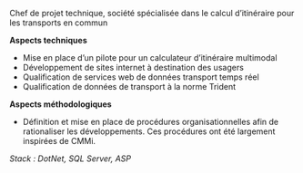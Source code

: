 Chef de projet technique, société spécialisée dans le calcul d’itinéraire pour les transports
en commun

**Aspects techniques**

- Mise en place d’un pilote pour un calculateur d’itinéraire multimodal
- Développement de sites internet à destination des usagers
- Qualification de services web de données transport temps réel
- Qualification de données de transport à la norme Trident

**Aspects méthodologiques**

- Définition et mise en place de procédures organisationnelles afin de rationaliser les développements. Ces procédures ont été largement inspirées de CMMi.

_Stack : DotNet, SQL Server, ASP_
